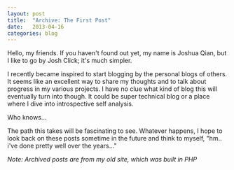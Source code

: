 ```yaml
---
layout: post
title:  "Archive: The First Post"
date:   2013-04-16
categories: blog
---
```

Hello, my friends. If you haven't found out yet, my name is Joshua Qian, but I like to go by Josh Click; it's much simpler.

I recently became inspired to start blogging by the personal blogs of others. It seems like an excellent way to share my thoughts and to talk about progress in my various projects.  I have no clue what kind of blog this will eventually turn into though.  It could be super technical blog or a place where I dive into introspective self analysis.

Who knows... 

The path this takes will be fascinating to see.  Whatever happens, I hope to look back on these posts sometime in the future and think to myself, "hm.. i've done pretty well over the years..."

<p><em>Note: Archived posts are from my old site, which was built in PHP</em></p>